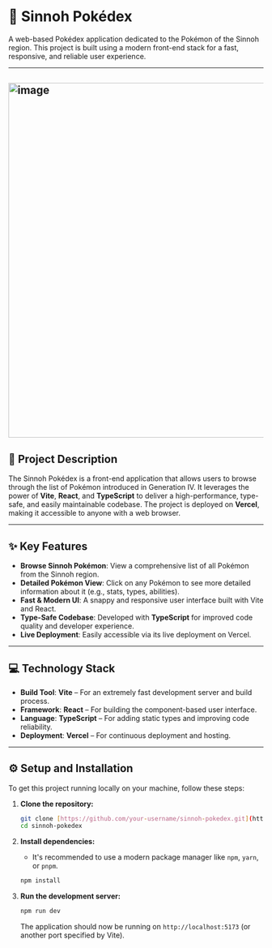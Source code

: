 # 💎 Sinnoh Pokédex

A web-based Pokédex application dedicated to the Pokémon of the Sinnoh region. This project is built using a modern front-end stack for a fast, responsive, and reliable user experience.

---
<img width="1400" height="700" alt="image" src="https://github.com/user-attachments/assets/5f7dced3-17d4-48e0-b08a-3a3bf7cdee0c" /><div align="center">
---

## 🚀 Project Description

The Sinnoh Pokédex is a front-end application that allows users to browse through the list of Pokémon introduced in Generation IV. It leverages the power of **Vite**, **React**, and **TypeScript** to deliver a high-performance, type-safe, and easily maintainable codebase. The project is deployed on **Vercel**, making it accessible to anyone with a web browser.

---

## ✨ Key Features

* **Browse Sinnoh Pokémon**: View a comprehensive list of all Pokémon from the Sinnoh region.
* **Detailed Pokémon View**: Click on any Pokémon to see more detailed information about it (e.g., stats, types, abilities).
* **Fast & Modern UI**: A snappy and responsive user interface built with Vite and React.
* **Type-Safe Codebase**: Developed with **TypeScript** for improved code quality and developer experience.
* **Live Deployment**: Easily accessible via its live deployment on Vercel.

---

## 💻 Technology Stack

* **Build Tool**: **Vite** – For an extremely fast development server and build process.
* **Framework**: **React** – For building the component-based user interface.
* **Language**: **TypeScript** – For adding static types and improving code reliability.
* **Deployment**: **Vercel** – For continuous deployment and hosting.

---

## ⚙️ Setup and Installation

To get this project running locally on your machine, follow these steps:

1.  **Clone the repository:**
    ```bash
    git clone [https://github.com/your-username/sinnoh-pokedex.git](https://github.com/your-username/sinnoh-pokedex.git)
    cd sinnoh-pokedex
    ```

2.  **Install dependencies:**
    * It's recommended to use a modern package manager like `npm`, `yarn`, or `pnpm`.
    ```bash
    npm install
    ```

3.  **Run the development server:**
    ```bash
    npm run dev
    ```
    The application should now be running on `http://localhost:5173` (or another port specified by Vite).

